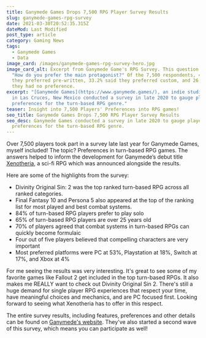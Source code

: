 ```yaml
---
title: Ganymede Games Drops 7,500 RPG Player Survey Results
slug: ganymede-games-rpg-survey
date: 2021-03-30T20:52:35.315Z
dateMod: Last Modified
post_type: article
category: Gaming News
tags:
  - Ganymede Games
  - Data
image_card: /images/ganymede-games-rpg-survey-hero.jpg
image_card_alt: Excerpt from Ganymede Game's RPG Survey. This question asks,
  "How do you prefer the main protagonist?" Of the 7,500 respondents, 40.7% said
  they preferred pre-written, 33.2% said they preferred custom, and 26.1% said
  they had no preference.
excerpt: "[Ganymede Games](https://www.ganymede.games/), an indie studio based
  in Las Cruces, New Mexico conducted a survey in late 2020 to gauge player’s
  preferences for the turn-based RPG genre."
teaser: Insight into 7,500 Players' Preferences into RPG games!
seo_title: Ganymede Games Drops 7,500 RPG Player Survey Results
seo_desc: Ganymede Games conducted a survey in late 2020 to gauge player’s
  preferences for the turn-based RPG genre.
---
```

Over 7,500 players took part in a survey late last year for Ganymede Games, myself included! The topic? Preferences in turn-based RPG games. The answers helped to inform the development for Ganymede’s debut title [Xenotheria](https://www.xenotheria.com/), a sci-fi RPG which was announced alongside the results.


Here are some of the highlights from the survey:

* Divinity Original Sin: 2 was the top ranked turn-based RPG across all ranked categories.
* Final Fantasy 10 and Persona 5 also appeared at the top of the ranking list for most played and best combat systems.
* 84% of turn-based RPG players prefer to play solo
* 65% of turn-based RPG players are over 25 years old
* 70% of players agreed that combat systems in turn-based RPGs can quickly become formulaic
* Four out of five players believed that compelling characters are very important
* Most preferred platforms were PC at 53%, Playstation at 18%, Switch at 17%, and Xbox at 4%

For me seeing the results was very interesting. It's great to see some of my favorite games like Fallout 2 get included in the top turn-based RPGs. It also makes me REALLY want to check out Divinity Original Sin 2. There's still a huge demand for single player RPG experiences that respect your time, have meaningful choices and mechanics, and are PC focused first. Looking forward to seeing what Xenotheria has to offer in this respect.

The entire survey results, including features, preferences and other details can be found on [Ganymede's website](https://www.ganymede.games/). They've also started a second wave of this survey, which means you can participate as well!
